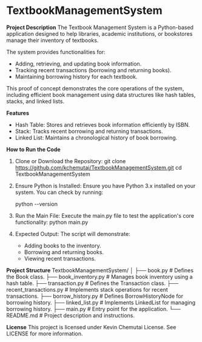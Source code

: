 # TextbookManagementSystem

**Project Description**
The Textbook Management System is a Python-based application designed to help libraries, academic institutions, or bookstores manage their inventory of textbooks.

The system provides functionalities for:

- Adding, retrieving, and updating book information.
- Tracking recent transactions (borrowing and returning books).
- Maintaining borrowing history for each textbook.

This proof of concept demonstrates the core operations of the system, including efficient book management using data structures like hash tables, stacks, and linked lists.

**Features**

- Hash Table: Stores and retrieves book information efficiently by ISBN.
- Stack: Tracks recent borrowing and returning transactions.
- Linked List: Maintains a chronological history of book borrowing.

**How to Run the Code**

1. Clone or Download the Repository:
   git clone https://github.com/kchemutai/TextbookManagementSystem.git
   cd TextbookManagementSystem
2. Ensure Python is Installed: Ensure you have Python 3.x installed on your system. You can check by running:

   python --version

3. Run the Main File: Execute the main.py file to test the application's core functionality: python main.py
4. Expected Output: The script will demonstrate:
   - Adding books to the inventory.
   - Borrowing and returning books.
   - Viewing recent transactions.

**Project Structure**
TextbookManagementSystem/
│
├── book.py # Defines the Book class.
├── book_inventory.py # Manages book inventory using a hash table.
├── transaction.py # Defines the Transaction class.
├── recent_transactions.py # Implements stack operations for recent transactions.
├── borrow_history.py # Defines BorrowHistoryNode for borrowing history.
├── linked_list.py # Implements LinkedList for managing borrowing history.
├── main.py # Entry point for the application.
└── README.md # Project description and instructions.

**License**
This project is licensed under Kevin Chemutai License. See LICENSE for more information.

